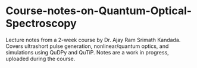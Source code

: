 # Course-notes-on-Quantum-Optical-Spectroscopy
Lecture notes from a 2-week course by Dr. Ajay Ram Srimath Kandada. Covers ultrashort pulse generation, nonlinear/quantum optics, and simulations using QuDPy and QuTiP. Notes are a work in progress, uploaded during the course.
